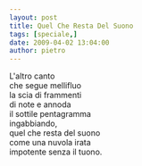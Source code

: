 ```yaml
---
layout: post
title: Quel Che Resta Del Suono
tags: [speciale,]
date: 2009-04-02 13:04:00
author: pietro
---
```

L'altro canto<br/>che segue mellifluo<br/>la scia di frammenti<br/>di note e annoda<br/>il sottile pentagramma<br/>ingabbiando,<br/>quel che resta del suono<br/>come una nuvola irata<br/>impotente senza il tuono.
